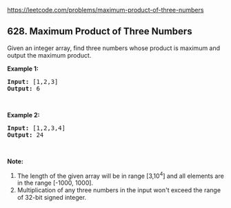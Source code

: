 https://leetcode.com/problems/maximum-product-of-three-numbers

## 628. Maximum Product of Three Numbers

<div><p>Given an integer array, find three numbers whose product is maximum and output the maximum product.</p>
<p><b>Example 1:</b></p>
<pre><b>Input:</b> [1,2,3]
<b>Output:</b> 6
</pre>
<p> </p>
<p><b>Example 2:</b></p>
<pre><b>Input:</b> [1,2,3,4]
<b>Output:</b> 24
</pre>
<p> </p>
<p><b>Note:</b></p>
<ol>
<li>The length of the given array will be in range [3,10<sup>4</sup>] and all elements are in the range [-1000, 1000].</li>
<li>Multiplication of any three numbers in the input won't exceed the range of 32-bit signed integer.</li>
</ol>
<p> </p>
</div>

